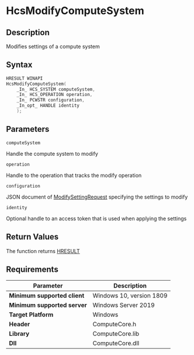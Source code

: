 # HcsModifyComputeSystem

## Description

Modifies settings of a compute system

## Syntax

```cpp
HRESULT WINAPI
HcsModifyComputeSystem(
    _In_ HCS_SYSTEM computeSystem,
    _In_ HCS_OPERATION operation,
    _In_ PCWSTR configuration,
    _In_opt_ HANDLE identity
    );
```

## Parameters

`computeSystem`

Handle the compute system to modify

`operation`

Handle to the operation that tracks the modify operation

`configuration`

JSON document of [ModifySettingRequest](./../SchemaReference.md#ModifySettingRequest) specifying the settings to modify

`identity`

Optional handle to an access token that is used when applying the settings

## Return Values

The function returns [HRESULT](./HCSHResult.md)
## Requirements

|Parameter     |Description|
|---|---|
| **Minimum supported client** | Windows 10, version 1809 |
| **Minimum supported server** | Windows Server 2019 |
| **Target Platform** | Windows |
| **Header** | ComputeCore.h |
| **Library** | ComputeCore.lib |
| **Dll** | ComputeCore.dll |
